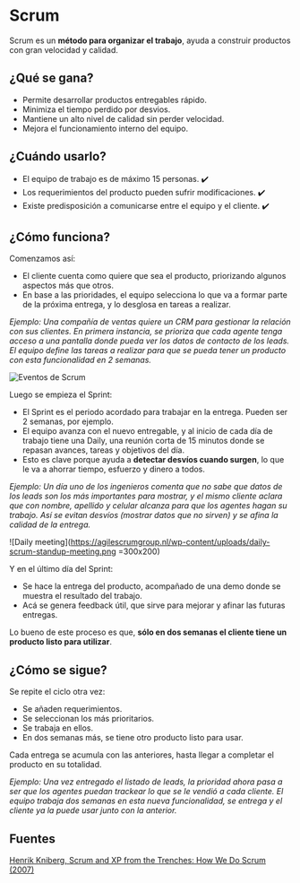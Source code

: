 # Scrum

Scrum es un **método para organizar el trabajo**, ayuda a construir productos con gran velocidad y calidad.

## ¿Qué se gana?

* Permite desarrollar productos entregables rápido.
* Minimiza el tiempo perdido por desvios.
* Mantiene un alto nivel de calidad sin perder velocidad.
* Mejora el funcionamiento interno del equipo.

## ¿Cuándo usarlo?

* El equipo de trabajo es de máximo 15 personas. ✔️
* Los requerimientos del producto pueden sufrir modificaciones. ✔️
* Existe predisposición a comunicarse entre el equipo y el cliente. ✔️

<!-- >## ¿Quienes participan?

Existen 3 roles:
* Scrum master: Implementa el método Scrum y organiza el trabajo alrededor de él. 
* Product owner: Representa al cliente y define los requerimientos del producto.
* Miembros del equipo: Las personas que construyen el producto. -->

## ¿Cómo funciona?

Comenzamos así:
* El cliente cuenta como quiere que sea el producto, priorizando algunos aspectos más que otros.
* En base a las prioridades, el equipo selecciona lo que va a formar parte de la próxima entrega, y lo desglosa en tareas a realizar.

*Ejemplo: Una compañía de ventas quiere un CRM para gestionar la relación con sus clientes. En primera instancia, se prioriza que cada agente tenga acceso a una pantalla donde pueda ver los datos de contacto de los leads. El equipo define las tareas a realizar para que se pueda tener un producto con esta funcionalidad en 2 semanas.*

![Eventos de Scrum](https://assets.asana.biz/transform/80fe2d49-910b-4d42-bbab-d3e1bb26702a/inline-agile-scrum-1-2x?io=transform:fill,width:623&format=webp)

Luego se empieza el Sprint:
* El Sprint es el periodo acordado para trabajar en la entrega. Pueden ser 2 semanas, por ejemplo.
* El equipo avanza con el nuevo entregable, y al inicio de cada día de trabajo tiene una Daily, una reunión corta de 15 minutos donde se repasan avances, tareas y objetivos del día.
* Esto es clave porque ayuda a **detectar desvíos cuando surgen**, lo que le va a ahorrar tiempo, esfuerzo y dinero a todos.

*Ejemplo: Un día uno de los ingenieros comenta que no sabe que datos de los leads son los más importantes para mostrar, y el mismo cliente aclara que con nombre, apellido y celular alcanza para que los agentes hagan su trabajo. Así se evitan desvíos (mostrar datos que no sirven) y se afina la calidad de la entrega.*

![Daily meeting](https://agilescrumgroup.nl/wp-content/uploads/daily-scrum-standup-meeting.png =300x200)

Y en el último día del Sprint:
* Se hace la entrega del producto, acompañado de una demo donde se muestra el resultado del trabajo.
* Acá se genera feedback útil, que sirve para mejorar y afinar las futuras entregas.

Lo bueno de este proceso es que, **sólo en dos semanas el cliente tiene un producto listo para utilizar**.

## ¿Cómo se sigue?

Se repite el ciclo otra vez:
* Se añaden requerimientos.
* Se seleccionan los más prioritarios.
* Se trabaja en ellos.
* En dos semanas más, se tiene otro producto listo para usar.

Cada entrega se acumula con las anteriores, hasta llegar a completar el producto en su totalidad.

*Ejemplo: Una vez entregado el listado de leads, la prioridad ahora pasa a ser que los agentes puedan trackear lo que se le vendió a cada cliente. El equipo trabaja dos semanas en esta nueva funcionalidad, se entrega y el cliente ya la puede usar junto con la anterior.*

## Fuentes
[Henrik Kniberg, Scrum and XP from the Trenches: How We Do Scrum (2007)](https://www.agileleanhouse.com/lib/lib/People/HenrikKniberg/ScrumAndXpFromTheTrenchesonline07-31.pdf)